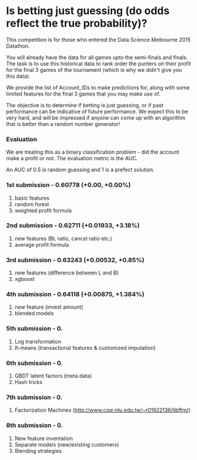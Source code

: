 # Is betting just guessing (do odds reflect the true probability)?

This competition is for those who entered the Data Science Melbourne 2015 Datathon.

You will already have the data for all games upto the semi-finals and finals. The task is to use this historical data to rank order the punters on their profit for the final 3 games of the tournament (which is why we didn't give you this data).

We provide the list of Account_IDs to make predictions for, along with some limited features for the final 3 games that you may make use of.

The objective is to determine if betting is just guessing, or if past performance can be indicative of future performance. We expect this to be very hard, and will be impressed if anyone can come up with an algorithm that is better than a random number generator! 

### Evaluation

We are treating this as a binary classification problem - did the account make a profit or not. The evaluation metric is the AUC.

An AUC of 0.5 is random guessing and 1 is a prefect solution.

### 1st submission - 0.60778 (+0.00, +0.00%)
1. basic features
2. random forest
3. weighted profit formula

### 2nd submission - 0.62711 (+0.01933, +3.18%)
1. new features (BL ratio, cancel ratio etc.)
2. average profit formula

### 3rd submission - 0.63243 (+0.00532, +0.85%)
1. new features (difference between L and B)
2. xgboost

### 4th submission - 0.64118 (+0.00875, +1.384%)
1. new feature (invest amount)
2. blended models

### 5th submission - 0.
1. Log transformation
2. K-means (transactional features & customized imputation)

### 6th submission - 0.
1. GBDT latent factors (meta data)
2. Hash tricks

### 7th submission - 0.
1. Factorization Machines (http://www.csie.ntu.edu.tw/~r01922136/libffm/)

### 8th submission - 0.
1. New feature inventation
2. Separate models (new/existing customers)
3. Blending strategies